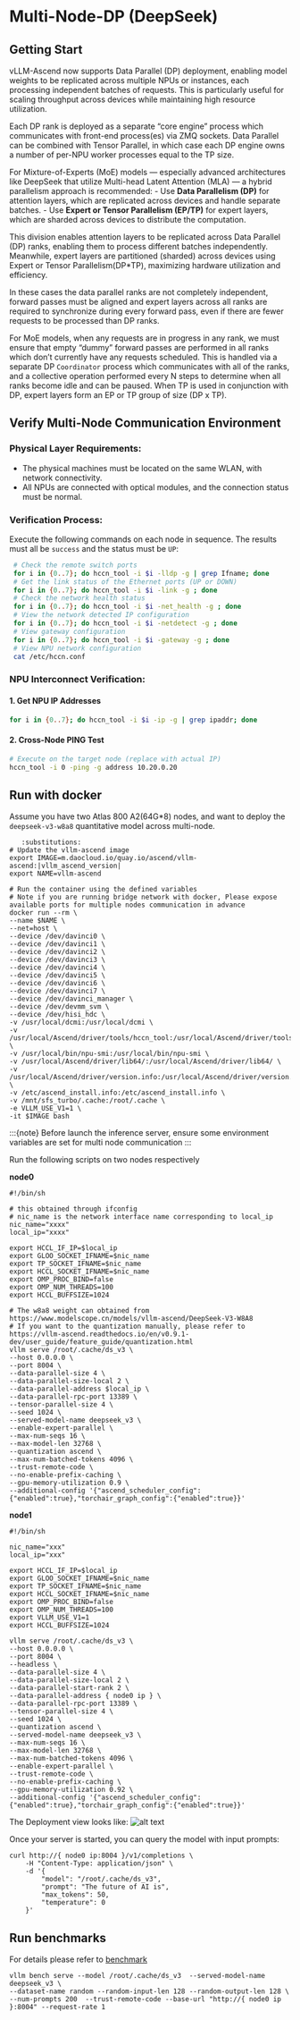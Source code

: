 # Multi-Node-DP (DeepSeek)

## Getting Start
vLLM-Ascend now supports Data Parallel (DP) deployment, enabling model weights to be replicated across multiple NPUs or instances, each processing independent batches of requests. This is particularly useful for scaling throughput across devices while maintaining high resource utilization.

Each DP rank is deployed as a separate “core engine” process which communicates with front-end process(es) via ZMQ sockets. Data Parallel can be combined with Tensor Parallel, in which case each DP engine owns a number of per-NPU worker processes equal to the TP size.

For Mixture-of-Experts (MoE) models — especially advanced architectures like DeepSeek that utilize Multi-head Latent Attention (MLA) — a hybrid parallelism approach is recommended:
    - Use **Data Parallelism (DP)** for attention layers, which are replicated across devices and handle separate batches.
    - Use **Expert or Tensor Parallelism (EP/TP)** for expert layers, which are sharded across devices to distribute the computation.

This division enables attention layers to be replicated across Data Parallel (DP) ranks, enabling them to process different batches independently. Meanwhile, expert layers are partitioned (sharded) across devices using Expert or Tensor Parallelism(DP*TP), maximizing hardware utilization and efficiency.

In these cases the data parallel ranks are not completely independent, forward passes must be aligned and expert layers across all ranks are required to synchronize during every forward pass, even if there are fewer requests to be processed than DP ranks.

For MoE models, when any requests are in progress in any rank, we must ensure that empty “dummy” forward passes are performed in all ranks which don’t currently have any requests scheduled. This is handled via a separate DP `Coordinator` process which communicates with all of the ranks, and a collective operation performed every N steps to determine when all ranks become idle and can be paused. When TP is used in conjunction with DP, expert layers form an EP or TP group of size (DP x TP).

## Verify Multi-Node Communication Environment

### Physical Layer Requirements:

- The physical machines must be located on the same WLAN, with network connectivity.
- All NPUs are connected with optical modules, and the connection status must be normal.

### Verification Process:

Execute the following commands on each node in sequence. The results must all be `success` and the status must be `UP`:

```bash
 # Check the remote switch ports
 for i in {0..7}; do hccn_tool -i $i -lldp -g | grep Ifname; done 
 # Get the link status of the Ethernet ports (UP or DOWN)
 for i in {0..7}; do hccn_tool -i $i -link -g ; done
 # Check the network health status
 for i in {0..7}; do hccn_tool -i $i -net_health -g ; done
 # View the network detected IP configuration
 for i in {0..7}; do hccn_tool -i $i -netdetect -g ; done
 # View gateway configuration
 for i in {0..7}; do hccn_tool -i $i -gateway -g ; done
 # View NPU network configuration
 cat /etc/hccn.conf
```

### NPU Interconnect Verification:
#### 1. Get NPU IP Addresses

```bash
for i in {0..7}; do hccn_tool -i $i -ip -g | grep ipaddr; done
```

#### 2. Cross-Node PING Test

```bash
# Execute on the target node (replace with actual IP)
hccn_tool -i 0 -ping -g address 10.20.0.20
```

## Run with docker
Assume you have two Atlas 800 A2(64G*8) nodes, and want to deploy the `deepseek-v3-w8a8` quantitative model across multi-node.

```{code-block} bash
   :substitutions:
# Update the vllm-ascend image
export IMAGE=m.daocloud.io/quay.io/ascend/vllm-ascend:|vllm_ascend_version|
export NAME=vllm-ascend

# Run the container using the defined variables
# Note if you are running bridge network with docker, Please expose available ports for multiple nodes communication in advance
docker run --rm \
--name $NAME \
--net=host \
--device /dev/davinci0 \
--device /dev/davinci1 \
--device /dev/davinci2 \
--device /dev/davinci3 \
--device /dev/davinci4 \
--device /dev/davinci5 \
--device /dev/davinci6 \
--device /dev/davinci7 \
--device /dev/davinci_manager \
--device /dev/devmm_svm \
--device /dev/hisi_hdc \
-v /usr/local/dcmi:/usr/local/dcmi \
-v /usr/local/Ascend/driver/tools/hccn_tool:/usr/local/Ascend/driver/tools/hccn_tool \
-v /usr/local/bin/npu-smi:/usr/local/bin/npu-smi \
-v /usr/local/Ascend/driver/lib64/:/usr/local/Ascend/driver/lib64/ \
-v /usr/local/Ascend/driver/version.info:/usr/local/Ascend/driver/version.info \
-v /etc/ascend_install.info:/etc/ascend_install.info \
-v /mnt/sfs_turbo/.cache:/root/.cache \
-e VLLM_USE_V1=1 \
-it $IMAGE bash
```

:::{note}
Before launch the inference server, ensure some environment variables are set for multi node communication
:::

Run the following scripts on two nodes respectively

**node0**

```shell
#!/bin/sh

# this obtained through ifconfig
# nic_name is the network interface name corresponding to local_ip
nic_name="xxxx"
local_ip="xxxx"

export HCCL_IF_IP=$local_ip
export GLOO_SOCKET_IFNAME=$nic_name
export TP_SOCKET_IFNAME=$nic_name
export HCCL_SOCKET_IFNAME=$nic_name
export OMP_PROC_BIND=false
export OMP_NUM_THREADS=100
export HCCL_BUFFSIZE=1024

# The w8a8 weight can obtained from https://www.modelscope.cn/models/vllm-ascend/DeepSeek-V3-W8A8
# If you want to the quantization manually, please refer to https://vllm-ascend.readthedocs.io/en/v0.9.1-dev/user_guide/feature_guide/quantization.html
vllm serve /root/.cache/ds_v3 \
--host 0.0.0.0 \
--port 8004 \
--data-parallel-size 4 \
--data-parallel-size-local 2 \
--data-parallel-address $local_ip \
--data-parallel-rpc-port 13389 \
--tensor-parallel-size 4 \
--seed 1024 \
--served-model-name deepseek_v3 \
--enable-expert-parallel \
--max-num-seqs 16 \
--max-model-len 32768 \
--quantization ascend \
--max-num-batched-tokens 4096 \
--trust-remote-code \
--no-enable-prefix-caching \
--gpu-memory-utilization 0.9 \
--additional-config '{"ascend_scheduler_config":{"enabled":true},"torchair_graph_config":{"enabled":true}}'
```

**node1**

```shell
#!/bin/sh

nic_name="xxx"
local_ip="xxx"

export HCCL_IF_IP=$local_ip
export GLOO_SOCKET_IFNAME=$nic_name
export TP_SOCKET_IFNAME=$nic_name
export HCCL_SOCKET_IFNAME=$nic_name
export OMP_PROC_BIND=false
export OMP_NUM_THREADS=100
export VLLM_USE_V1=1
export HCCL_BUFFSIZE=1024

vllm serve /root/.cache/ds_v3 \
--host 0.0.0.0 \
--port 8004 \
--headless \
--data-parallel-size 4 \
--data-parallel-size-local 2 \
--data-parallel-start-rank 2 \
--data-parallel-address { node0 ip } \
--data-parallel-rpc-port 13389 \
--tensor-parallel-size 4 \
--seed 1024 \
--quantization ascend \
--served-model-name deepseek_v3 \
--max-num-seqs 16 \
--max-model-len 32768 \
--max-num-batched-tokens 4096 \
--enable-expert-parallel \
--trust-remote-code \
--no-enable-prefix-caching \
--gpu-memory-utilization 0.92 \
--additional-config '{"ascend_scheduler_config":{"enabled":true},"torchair_graph_config":{"enabled":true}}'
```

The Deployment view looks like:
![alt text](../assets/multi_node_dp.png)

Once your server is started, you can query the model with input prompts:

```shell
curl http://{ node0 ip:8004 }/v1/completions \
    -H "Content-Type: application/json" \
    -d '{
        "model": "/root/.cache/ds_v3",
        "prompt": "The future of AI is",
        "max_tokens": 50,
        "temperature": 0
    }'
```

## Run benchmarks
For details please refer to [benchmark](https://github.com/vllm-project/vllm-ascend/tree/main/benchmarks)

```shell
vllm bench serve --model /root/.cache/ds_v3  --served-model-name deepseek_v3 \
--dataset-name random --random-input-len 128 --random-output-len 128 \
--num-prompts 200  --trust-remote-code --base-url "http://{ node0 ip }:8004" --request-rate 1
```
